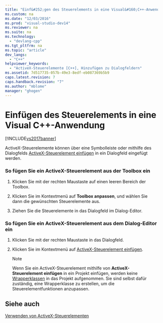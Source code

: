 ```yaml
---
title: "Einf&#252;gen des Steuerelements in eine Visual&#160;C++-Anwendung"
ms.custom: na
ms.date: "12/03/2016"
ms.prod: "visual-studio-dev14"
ms.reviewer: na
ms.suite: na
ms.technology: 
  - "devlang-cpp"
ms.tgt_pltfrm: na
ms.topic: "article"
dev_langs: 
  - "C++"
helpviewer_keywords: 
  - "ActiveX-Steuerelemente [C++], Hinzufügen zu Dialogfeldern"
ms.assetid: 7d517735-057b-49e3-8edf-eb087369b5b9
caps.latest.revision: 7
caps.handback.revision: "7"
ms.author: "mblome"
manager: "ghogen"
---
```

# Einf&#252;gen des Steuerelements in eine Visual&#160;C++-Anwendung
[!INCLUDE[vs2017banner](../../assembler/inline/includes/vs2017banner.md)]

ActiveX\-Steuerelemente können über eine Symbolleiste oder mithilfe des Dialogfelds [ActiveX\-Steuerelement einfügen](../../mfc/insert-activex-control-dialog-box.md) in ein Dialogfeld eingefügt werden.  
  
### So fügen Sie ein ActiveX\-Steuerelement aus der Toolbox ein  
  
1.  Klicken Sie mit der rechten Maustaste auf einen leeren Bereich der Toolbox.  
  
2.  Klicken Sie im Kontextmenü auf **Toolbox anpassen**, und wählen Sie dann die gewünschten Steuerelemente aus.  
  
3.  Ziehen Sie die Steuerelemente in das Dialogfeld im Dialog\-Editor.  
  
### So fügen Sie ein ActiveX\-Steuerelement aus dem Dialog\-Editor ein  
  
1.  Klicken Sie mit der rechten Maustaste in das Dialogfeld.  
  
2.  Klicken Sie im Kontextmenü auf [ActiveX\-Steuerelement einfügen](../../mfc/insert-activex-control-dialog-box.md).  
  
    > [!NOTE]
    >  Wenn Sie ein ActiveX\-Steuerelement mithilfe von **ActiveX\-Steuerelement einfügen** in ein Projekt einfügen, werden keine [Wrapperklassen](../../data/ado-rdo/wrapper-classes.md) in das Projekt aufgenommen.  Sie sind selbst dafür zuständig, eine Wrapperklasse zu erstellen, um die Steuerelementfunktionen anzupassen.  
  
## Siehe auch  
 [Verwenden von ActiveX\-Steuerelementen](../../data/ado-rdo/using-activex-controls.md)